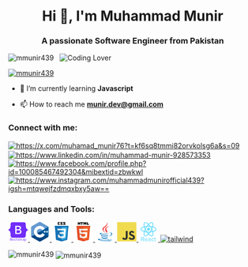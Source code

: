 <h1 align="center">Hi 👋, I'm Muhammad Munir</h1>
<h3 align="center">A passionate Software Engineer from Pakistan</h3>
<img align="right" width=400 alt="Coding Lover" src="https://img.freepik.com/free-vector/hacker-operating-laptop-cartoon-icon-illustration-technology-icon-concept-isolated-flat-cartoon-style_138676-2387.jpg?w=360"
<p align="left"> <img src="https://komarev.com/ghpvc/?username=mmunir439&label=Profile%20views&color=0e75b6&style=flat" alt="mmunir439" /> </p>

<p align="left"> <a href="https://github.com/ryo-ma/github-profile-trophy"><img src="https://github-profile-trophy.vercel.app/?username=mmunir439" alt="mmunir439" /></a> </p>

- 🌱 I’m currently learning **Javascript**

- 📫 How to reach me **munir.dev@gmail.com**

<h3 align="left">Connect with me:</h3>
<p align="left">
<a href="https://twitter.com/https://x.com/muhamad_munir76?t=kf6sq8tmmi82orvkolsg6a&s=09" target="blank"><img align="center" src="https://raw.githubusercontent.com/rahuldkjain/github-profile-readme-generator/master/src/images/icons/Social/twitter.svg" alt="https://x.com/muhamad_munir76?t=kf6sq8tmmi82orvkolsg6a&s=09" height="30" width="40" /></a>
<a href="https://linkedin.com/in/https://www.linkedin.com/in/muhammad-munir-928573353" target="blank"><img align="center" src="https://raw.githubusercontent.com/rahuldkjain/github-profile-readme-generator/master/src/images/icons/Social/linked-in-alt.svg" alt="https://www.linkedin.com/in/muhammad-munir-928573353" height="30" width="40" /></a>
<a href="https://fb.com/https://www.facebook.com/profile.php?id=100085467492304&mibextid=zbwkwl" target="blank"><img align="center" src="https://raw.githubusercontent.com/rahuldkjain/github-profile-readme-generator/master/src/images/icons/Social/facebook.svg" alt="https://www.facebook.com/profile.php?id=100085467492304&mibextid=zbwkwl" height="30" width="40" /></a>
<a href="https://instagram.com/https://www.instagram.com/muhammadmunirofficial439?igsh=mtqwejfzdmqxbxy5aw==" target="blank"><img align="center" src="https://raw.githubusercontent.com/rahuldkjain/github-profile-readme-generator/master/src/images/icons/Social/instagram.svg" alt="https://www.instagram.com/muhammadmunirofficial439?igsh=mtqwejfzdmqxbxy5aw==" height="30" width="40" /></a>
</p>

<h3 align="left">Languages and Tools:</h3>
<p align="left"> <a href="https://getbootstrap.com" target="_blank" rel="noreferrer"> <img src="https://raw.githubusercontent.com/devicons/devicon/master/icons/bootstrap/bootstrap-plain-wordmark.svg" alt="bootstrap" width="40" height="40"/> </a> <a href="https://www.w3schools.com/cpp/" target="_blank" rel="noreferrer"> <img src="https://raw.githubusercontent.com/devicons/devicon/master/icons/cplusplus/cplusplus-original.svg" alt="cplusplus" width="40" height="40"/> </a> <a href="https://www.w3schools.com/css/" target="_blank" rel="noreferrer"> <img src="https://raw.githubusercontent.com/devicons/devicon/master/icons/css3/css3-original-wordmark.svg" alt="css3" width="40" height="40"/> </a> <a href="https://www.w3.org/html/" target="_blank" rel="noreferrer"> <img src="https://raw.githubusercontent.com/devicons/devicon/master/icons/html5/html5-original-wordmark.svg" alt="html5" width="40" height="40"/> </a> <a href="https://www.java.com" target="_blank" rel="noreferrer"> <img src="https://raw.githubusercontent.com/devicons/devicon/master/icons/java/java-original.svg" alt="java" width="40" height="40"/> </a> <a href="https://developer.mozilla.org/en-US/docs/Web/JavaScript" target="_blank" rel="noreferrer"> <img src="https://raw.githubusercontent.com/devicons/devicon/master/icons/javascript/javascript-original.svg" alt="javascript" width="40" height="40"/> </a> <a href="https://reactjs.org/" target="_blank" rel="noreferrer"> <img src="https://raw.githubusercontent.com/devicons/devicon/master/icons/react/react-original-wordmark.svg" alt="react" width="40" height="40"/> </a> <a href="https://tailwindcss.com/" target="_blank" rel="noreferrer"> <img src="https://www.vectorlogo.zone/logos/tailwindcss/tailwindcss-icon.svg" alt="tailwind" width="40" height="40"/> </a> </p>

<p><img align="left" src="https://github-readme-stats.vercel.app/api/top-langs?username=mmunir439&show_icons=true&locale=en&layout=compact" alt="mmunir439" /></p>

<p>&nbsp;<img align="center" src="https://github-readme-stats.vercel.app/api?username=mmunir439&show_icons=true&locale=en" alt="mmunir439" /></p>
